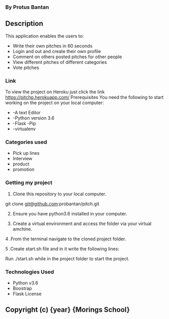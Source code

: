 ### By Protus Bantan
## Description
This application enables the users to:

* Write their own pitches in 60 seconds
* Login and out and create their own profile
* Comment on others posted pitches for other people
* View different pitches of different categories
* Vote pitches
### Link
To view the project on Heroku just click the link https://pitchp.herokuapp.com/
Prerequisites
You need the following to start working on the project on your local computer:
* -A text Editor 
* -Python version 3.6 
* -Flask -Pip 
* -virtualenv

### Categories used
* Pick up lines
* Interview
* product
* promotion
### Getting my project
1. Clone this repository to your local computer.

git clone git@github.com:probantan/pitch.git

2. Ensure you have python3.6 installed in your computer.

3. Create a virtual environment and access the folder via your virtual amchine.

4 .From the terminal navigate to the cloned project folder.

5 .Create start.sh file and in it write the following lines:

Run ./start.sh while in the project folder to start the project.

### Technologies Used
* Python v3.6
* Boostrap
* Flask
License
## Copyright (c) {year} {Morings School}
